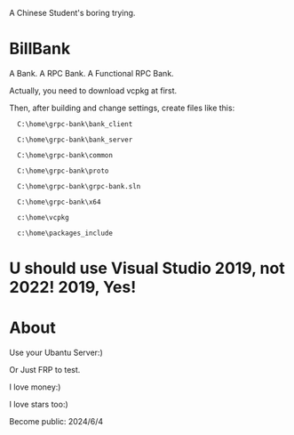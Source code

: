 A Chinese Student's boring trying.
# BillBank
A Bank. A RPC Bank. A Functional RPC Bank.

Actually, you need to download vcpkg at first.

Then, after building and change settings, create files like this:

```
  C:\home\grpc-bank\bank_client
  
  C:\home\grpc-bank\bank_server
  
  C:\home\grpc-bank\common
  
  C:\home\grpc-bank\proto
  
  C:\home\grpc-bank\grpc-bank.sln
  
  C:\home\grpc-bank\x64
  
  c:\home\vcpkg
  
  c:\home\packages_include

```
# U should use Visual Studio 2019, not 2022! 2019, Yes!
# About 
  Use your Ubantu Server:)

  
  Or Just FRP to test.









I love money:)


I love stars too:)


Become public: 2024/6/4
